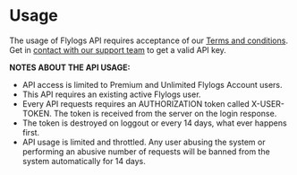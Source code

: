 # Usage

The usage of Flylogs API requires acceptance of our [Terms and conditions](https://www.flylogs.com/static/legal).\
Get in [contact with our support team](https://www.flylogs.com/home/contact) to get a valid API key.

**NOTES ABOUT THE API USAGE:**

* API access is limited to Premium and Unlimited Flylogs Account users.
* This API requires an existing active Flylogs user.
* Every API requests requires an AUTHORIZATION token called X-USER-TOKEN. The token is received from the server on the login response.
* The token is destroyed on loggout or every 14 days, what ever happens first.
* API usage is limited and throttled. Any user abusing the system or performing an abusive number of requests will be banned from the system automatically for 14 days.
